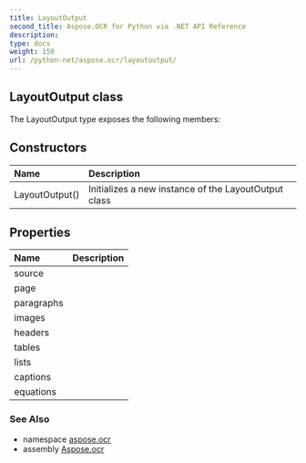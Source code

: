```yaml
---
title: LayoutOutput
second_title: Aspose.OCR for Python via .NET API Reference
description: 
type: docs
weight: 150
url: /python-net/aspose.ocr/layoutoutput/
---
```


## LayoutOutput class



The LayoutOutput type exposes the following members:
## Constructors
| Name | Description |
| :- | :- |
|LayoutOutput()|Initializes a new instance of the LayoutOutput class|
## Properties
| Name | Description |
| :- | :- |
|source|  |
|page|  |
|paragraphs|  |
|images|  |
|headers|  |
|tables|  |
|lists|  |
|captions|  |
|equations|  |

### See Also

* namespace [aspose.ocr](/ocr/python-net/aspose.ocr/)
* assembly [Aspose.ocr](/ocr/python-net/)

